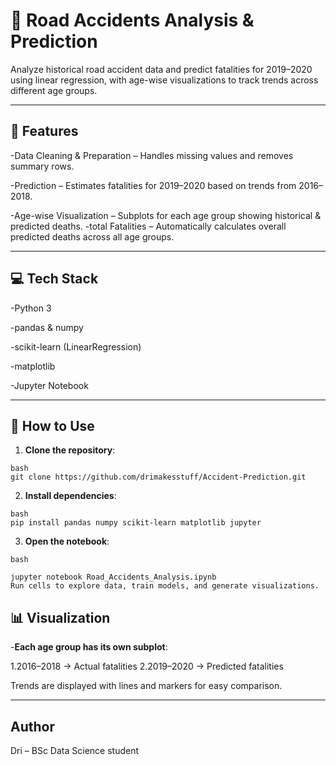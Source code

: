 # **🚦 Road Accidents Analysis & Prediction**

Analyze historical road accident data and predict fatalities for 2019–2020 using linear regression, with age-wise visualizations to track trends across different age groups.

---
## **🔹 Features**

-Data Cleaning & Preparation – Handles missing values and removes summary rows.

-Prediction – Estimates fatalities for 2019–2020 based on trends from 2016–2018.

-Age-wise Visualization – Subplots for each age group showing historical & predicted deaths.
-total Fatalities – Automatically calculates overall predicted deaths across all age groups.


---

## **💻 Tech Stack**

-Python 3

-pandas & numpy

-scikit-learn (LinearRegression)

-matplotlib

-Jupyter Notebook

---

## **🚀 How to Use**

1. **Clone the repository**:
```
bash
git clone https://github.com/drimakesstuff/Accident-Prediction.git

```

2. **Install dependencies**:
```
bash
pip install pandas numpy scikit-learn matplotlib jupyter
```

3. **Open the notebook**:
```
bash

jupyter notebook Road_Accidents_Analysis.ipynb
Run cells to explore data, train models, and generate visualizations.
```

## **📊 Visualization**

-**Each age group has its own subplot**:

1.2016–2018 → Actual fatalities
2.2019–2020 → Predicted fatalities

Trends are displayed with lines and markers for easy comparison.


---
## Author

Dri – BSc Data Science student
